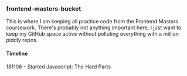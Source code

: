 ### frontend-masters-bucket  
This is where I am keeping all practice code from the Frontend Masters coursework. There's probably not anything important here, I just want to keep my GitHub space active without polluting everything with a million piddly repos.

#### Timeline
181106 - Started Javascript: The Hard Parts
